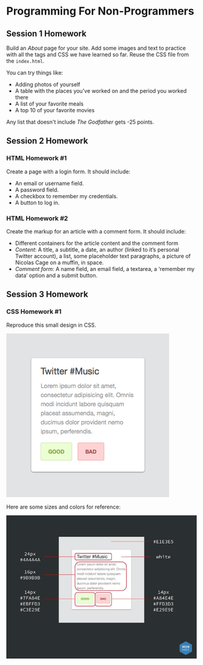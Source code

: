 Programming For Non-Programmers
===============================

Session 1 Homework
------------------

Build an _About_ page for your site.
Add some images and text to practice with all the tags
and CSS we have learned so far.
Reuse the CSS file from the `index.html`.

You can try things like:
- Adding photos of yourself
- A table with the places you've worked on and the period you worked there
- A list of your favorite meals
- A top 10 of your favorite movies

Any list that doesn't include _The Godfather_ gets -25 points.


Session 2 Homework
------------------

### HTML Homework #1 ###

Create a page with a login form.
It should include:

- An email or username field.
- A password field.
- A checkbox to remember my credentials.
- A button to log in.

### HTML Homework #2 ###

Create the markup for an article with a comment form.
It should include:

- Different containers for the article content and the comment form
- _Content_: A title, a subtitle, a date,
  an author (linked to it’s personal Twitter account),
  a list, some placeholder text paragraphs,
  a picture of Nicolas Cage on a muffin, in space.
- _Comment form_: A name field, an email field, a textarea,
  a ‘remember my data’ option and a submit button.


Session 3 Homework
------------------

### CSS Homework #1 ###

Reproduce this small design in CSS.

![Twitter #Music Panel](img/twitter-music-panel.jpg)

Here are some sizes and colors for reference:

![Twitter #Music Panel Guide](img/twitter-music-reference.jpg)
